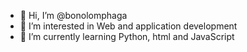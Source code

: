 - 👋 Hi, I’m @bonolomphaga
- 👀 I’m interested in Web and application development
- 🌱 I’m currently learning Python, html and JavaScript


<!---
bonolomphaga/bonolomphaga is a ✨ special ✨ repository because its `README.md` (this file) appears on your GitHub profile.
You can click the Preview link to take a look at your changes.
--->
